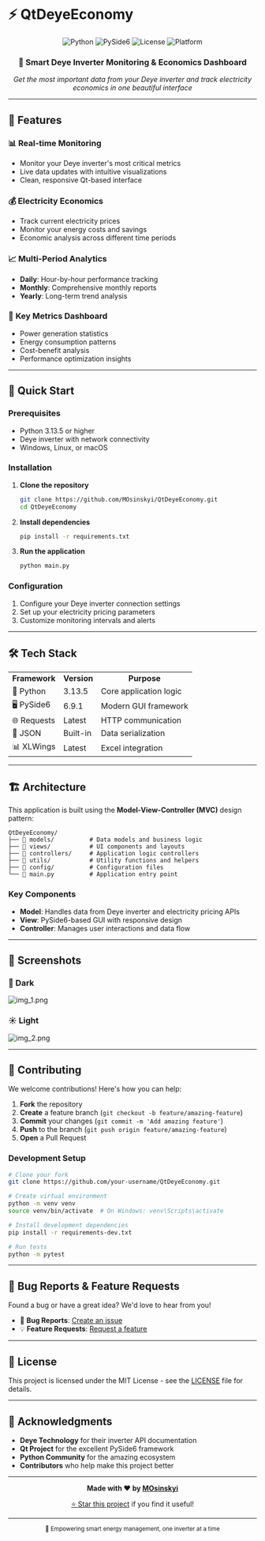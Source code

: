 ﻿# ⚡ QtDeyeEconomy

<div align="center">
  <img src="https://img.shields.io/badge/Python-3.13.5-blue?style=for-the-badge&logo=python&logoColor=white" alt="Python">
  <img src="https://img.shields.io/badge/PySide6-6.9.1-green?style=for-the-badge&logo=qt&logoColor=white" alt="PySide6">
  <img src="https://img.shields.io/badge/License-MIT-yellow?style=for-the-badge" alt="License">
  <img src="https://img.shields.io/badge/Platform-Windows%20%7C%20Linux%20%7C%20macOS-lightgrey?style=for-the-badge" alt="Platform">
</div>

<div align="center">
  <h3>🔋 Smart Deye Inverter Monitoring & Economics Dashboard</h3>
  <p><em>Get the most important data from your Deye inverter and track electricity economics in one beautiful interface</em></p>
</div>

---

## 🌟 Features

### 📊 **Real-time Monitoring**
- Monitor your Deye inverter's most critical metrics
- Live data updates with intuitive visualizations
- Clean, responsive Qt-based interface

### 💰 **Electricity Economics**
- Track current electricity prices
- Monitor your energy costs and savings
- Economic analysis across different time periods

### 📈 **Multi-Period Analytics**
- **Daily**: Hour-by-hour performance tracking
- **Monthly**: Comprehensive monthly reports
- **Yearly**: Long-term trend analysis

### 🎯 **Key Metrics Dashboard**
- Power generation statistics
- Energy consumption patterns
- Cost-benefit analysis
- Performance optimization insights

---

## 🚀 Quick Start

### Prerequisites

- Python 3.13.5 or higher
- Deye inverter with network connectivity
- Windows, Linux, or macOS

### Installation

1. **Clone the repository**
   ```bash
   git clone https://github.com/MOsinskyi/QtDeyeEconomy.git
   cd QtDeyeEconomy
   ```

2. **Install dependencies**
   ```bash
   pip install -r requirements.txt
   ```

3. **Run the application**
   ```bash
   python main.py
   ```

### Configuration

1. Configure your Deye inverter connection settings
2. Set up your electricity pricing parameters
3. Customize monitoring intervals and alerts

---

## 🛠️ Tech Stack

<div align="center">
  <table>
    <tr>
      <td align="center"><strong>Framework</strong></td>
      <td align="center"><strong>Version</strong></td>
      <td align="center"><strong>Purpose</strong></td>
    </tr>
    <tr>
      <td>🐍 Python</td>
      <td>3.13.5</td>
      <td>Core application logic</td>
    </tr>
    <tr>
      <td>🖥️ PySide6</td>
      <td>6.9.1</td>
      <td>Modern GUI framework</td>
    </tr>
    <tr>
      <td>🌐 Requests</td>
      <td>Latest</td>
      <td>HTTP communication</td>
    </tr>
    <tr>
      <td>📄 JSON</td>
      <td>Built-in</td>
      <td>Data serialization</td>
    </tr>
    <tr>
      <td>📊 XLWings</td>
      <td>Latest</td>
      <td>Excel integration</td>
    </tr>
  </table>
</div>

---

## 🏗️ Architecture

This application is built using the **Model-View-Controller (MVC)** design pattern:

```
QtDeyeEconomy/
├── 📁 models/          # Data models and business logic
├── 📁 views/           # UI components and layouts
├── 📁 controllers/     # Application logic controllers
├── 📁 utils/           # Utility functions and helpers
├── 📁 config/          # Configuration files
└── 📄 main.py          # Application entry point
```

### Key Components

- **Model**: Handles data from Deye inverter and electricity pricing APIs
- **View**: PySide6-based GUI with responsive design
- **Controller**: Manages user interactions and data flow

---

## 📱 Screenshots

### 🌙 Dark
![img_1.png](img_1.png)

### ☀️ Light
![img_2.png](img_2.png)

---

## 🤝 Contributing

We welcome contributions! Here's how you can help:

1. **Fork** the repository
2. **Create** a feature branch (`git checkout -b feature/amazing-feature`)
3. **Commit** your changes (`git commit -m 'Add amazing feature'`)
4. **Push** to the branch (`git push origin feature/amazing-feature`)
5. **Open** a Pull Request

### Development Setup

```bash
# Clone your fork
git clone https://github.com/your-username/QtDeyeEconomy.git

# Create virtual environment
python -m venv venv
source venv/bin/activate  # On Windows: venv\Scripts\activate

# Install development dependencies
pip install -r requirements-dev.txt

# Run tests
python -m pytest
```

---

## 🐛 Bug Reports & Feature Requests

Found a bug or have a great idea? We'd love to hear from you!

- 🐛 **Bug Reports**: [Create an issue](https://github.com/MOsinskyi/QtDeyeEconomy/issues/new?template=bug_report.md)
- 💡 **Feature Requests**: [Request a feature](https://github.com/MOsinskyi/QtDeyeEconomy/issues/new?template=feature_request.md)

---

## 📄 License

This project is licensed under the MIT License - see the [LICENSE](LICENSE.txt) file for details.

---

## 🙏 Acknowledgments

- **Deye Technology** for their inverter API documentation
- **Qt Project** for the excellent PySide6 framework
- **Python Community** for the amazing ecosystem
- **Contributors** who help make this project better

---

<div align="center">
  <p>
    <strong>Made with ❤️ by <a href="https://github.com/MOsinskyi">MOsinskyi</a></strong>
  </p>
  <p>
    <a href="https://github.com/MOsinskyi/QtDeyeEconomy/stargazers">⭐ Star this project</a> if you find it useful!
  </p>
</div>

---

<div align="center">
  <sub>🔋 Empowering smart energy management, one inverter at a time</sub>
</div>